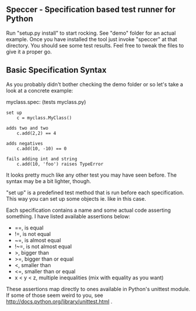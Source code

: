 ## Speccer - Specification based test runner for Python

Run "setup.py install" to start rocking. See "demo" folder for an actual example. Once you have installed the tool just invoke "speccer" at that directory. You should see some test results. Feel free to tweak the files to give it a proper go.

## Basic Specification Syntax

As you probably didn't bother checking the demo folder or so let's take a look at a concrete example:

myclass.spec: (tests myclass.py)

    set up
        c = myclass.MyClass()

    adds two and two
        c.add(2,2) == 4

    adds negatives
        c.add(10, -10) == 0

    fails adding int and string
        c.add(10, 'foo') raises TypeError

It looks pretty much like any other test you may have seen before. The syntax may be a bit lighter, though.

"set up" is a predefined test method that is run before each specification. This way you can set up some objects ie. like in this case.

Each specification contains a name and some actual code asserting something. I have listed available assertions below:

* ==, is equal
* !=, is not equal
* ~=, is almost equal
* !~=, is not almost equal
* \>, bigger than
* \>=, bigger than or equal
* <, smaller than
* <=, smaller than or equal
* x < y < z, multiple inequalities (mix with equality as you want)

These assertions map directly to ones available in Python's unittest module. If some of those seem weird to you, see http://docs.python.org/library/unittest.html .
